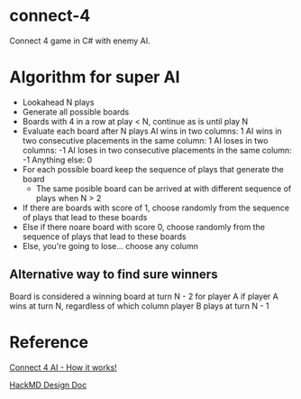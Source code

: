 # connect-4
Connect 4 game in C# with enemy AI.


# Algorithm for super AI

- Lookahead N plays
- Generate all possible boards 
- Boards with 4 in a row at play < N, continue as is until play N
- Evaluate each board after N plays
	AI wins in two columns: 1
	AI wins in two consecutive placements in the same column: 1
	AI loses in two columns: -1
	AI loses in two consecutive placements in the same column: -1
	Anything else: 0
- For each possible board keep the sequence of plays that generate the board
	- The same posible board can be arrived at with different sequence of plays when N > 2
- If there are boards with score of 1, choose randomly from the sequence of plays that lead to these boards
- Else if there noare board with score 0, choose randomly from the sequence of plays that lead to these boards
- Else, you're going to lose... choose any column


## Alternative way to find sure winners

Board is considered a winning board at turn N - 2 for player A if player A wins at turn N, regardless of which column player B plays at turn N - 1 

# Reference

[Connect 4 AI - How it works!](https://roadtolarissa.com/connect-4-ai-how-it-works)

[HackMD Design Doc](https://hackmd.io/hGzjvttQQtStH9FA595j3A)

